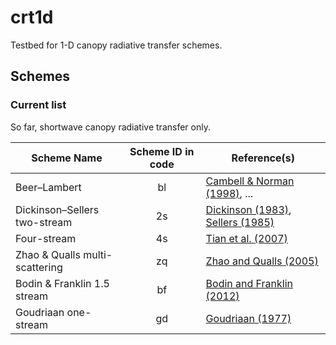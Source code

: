 # crt1d

Testbed for 1-D canopy radiative transfer schemes.

## Schemes

### Current list

So far, shortwave canopy radiative transfer only.

Scheme Name | Scheme ID in code | Reference(s)
--- | :---: | ---
Beer&ndash;Lambert | bl | [Cambell & Norman (1998)](https://www.springer.com/us/book/9780387949376), ...
Dickinson&ndash;Sellers two-stream | 2s | [Dickinson (1983)](https://dx.doi.org/10.1016/S0065-2687(08)60176-4), [Sellers (1985)](https://dx.doi.org/10.1175/1520-0442(1996)009<0676:ARLSPF>2.0.CO;2)
Four-stream | 4s | [Tian et al. (2007)](https://dx.doi.org/10.1029/2006JD007545)
Zhao & Qualls multi-scattering | zq | [Zhao and Qualls (2005)](https://dx.doi.org/10.1029/2005WR004016)
Bodin & Franklin 1.5 stream | bf | [Bodin and Franklin (2012)](https://dx.doi.org/10.5194/gmd-5-535-2012)
Goudriaan one-stream | gd | [Goudriaan (1977)](http://library.wur.nl/WebQuery/wurpubs/70980)
